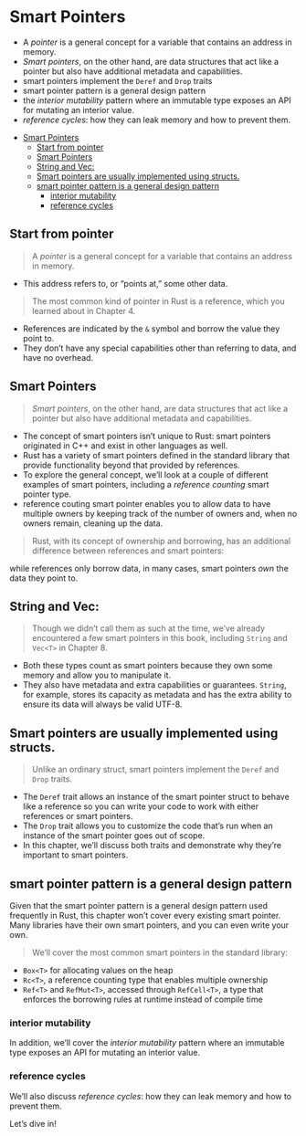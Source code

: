 # Smart Pointers

- A *pointer* is a general concept for a variable that contains an address in memory.
- *Smart pointers*, on the other hand, are data structures that act like a pointer but also have additional metadata and capabilities.
- smart pointers implement the `Deref` and `Drop` traits
- smart pointer pattern is a general design pattern
- the *interior mutability* pattern where an immutable
  type exposes an API for mutating an interior value.
- *reference cycles*: how they can leak memory and how to prevent them.

<!--ts-->
* [Smart Pointers](#smart-pointers)
   * [Start from pointer](#start-from-pointer)
   * [Smart Pointers](#smart-pointers-1)
   * [String and Vec:](#string-and-vec)
   * [Smart pointers are usually implemented using structs.](#smart-pointers-are-usually-implemented-using-structs)
   * [smart pointer pattern is a general design pattern](#smart-pointer-pattern-is-a-general-design-pattern)
      * [interior mutability](#interior-mutability)
      * [reference cycles](#reference-cycles)

<!-- Created by https://github.com/ekalinin/github-markdown-toc -->
<!-- Added by: runner, at: Wed Apr 12 04:57:50 UTC 2023 -->

<!--te-->

## Start from pointer

> A *pointer* is a general concept for a variable that contains an address in memory.

- This address refers to, or “points at,” some other data.

> The most common kind of pointer in Rust is a reference, which you learned about in
> Chapter 4.

- References are indicated by the `&` symbol and borrow the value they
  point to.
- They don’t have any special capabilities other than referring to data, and have no overhead.

## Smart Pointers

> *Smart pointers*, on the other hand, are data structures that act like a pointer but also have additional metadata and capabilities.

- The concept of
  smart pointers isn’t unique to Rust: smart pointers originated in C++ and exist
  in other languages as well.
- Rust has a variety of smart pointers defined in the
  standard library that provide functionality beyond that provided by references.
- To explore the general concept, we’ll look at a couple of different examples of
  smart pointers, including a *reference counting* smart pointer type.
- reference couting smart pointer enables you to allow data to have multiple owners by keeping track of
  the number of owners and, when no owners remain, cleaning up the data.

> Rust, with its concept of ownership and borrowing, has an additional difference
> between references and smart pointers:

while references only borrow data, in
many cases, smart pointers *own* the data they point to.

## String and Vec<T>:

> Though we didn’t call them as such at the time, we’ve already encountered a few
> smart pointers in this book, including `String` and `Vec<T>` in Chapter 8.

- Both
  these types count as smart pointers because they own some memory and allow you
  to manipulate it.
- They also have metadata and extra capabilities or guarantees.
  `String`, for example, stores its capacity as metadata and has the extra
  ability to ensure its data will always be valid UTF-8.

## Smart pointers are usually implemented using structs.

> Unlike an ordinary struct, smart pointers implement the `Deref` and `Drop` traits.

- The `Deref` trait allows an instance of the smart pointer struct to behave like a reference
  so you can write your code to work with either references or smart pointers.
- The `Drop` trait allows you to customize the code that’s run when an instance
  of the smart pointer goes out of scope.
- In this chapter, we’ll discuss both
  traits and demonstrate why they’re important to smart pointers.

## smart pointer pattern is a general design pattern

Given that the smart pointer pattern is a general design pattern used
frequently in Rust, this chapter won’t cover every existing smart pointer. Many
libraries have their own smart pointers, and you can even write your own.

> We’ll cover the most common smart pointers in the standard library:

* `Box<T>` for allocating values on the heap
* `Rc<T>`, a reference counting type that enables multiple ownership
* `Ref<T>` and `RefMut<T>`, accessed through `RefCell<T>`, a type that enforces
  the borrowing rules at runtime instead of compile time

### interior mutability

In addition, we’ll cover the *interior mutability* pattern where an immutable
type exposes an API for mutating an interior value.

### reference cycles

We’ll also discuss *reference cycles*: how they can leak memory and how to prevent them.

Let’s dive in!
